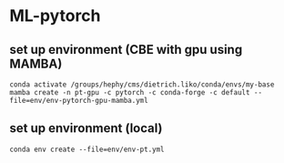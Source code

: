 # ML-pytorch

## set up environment (CBE with gpu using MAMBA)
```
conda activate /groups/hephy/cms/dietrich.liko/conda/envs/my-base
mamba create -n pt-gpu -c pytorch -c conda-forge -c default --file=env/env-pytorch-gpu-mamba.yml
```
## set up environment (local)
```
conda env create --file=env/env-pt.yml
```

